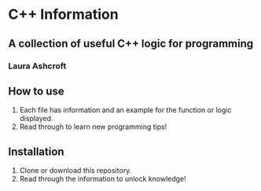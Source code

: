# C++ Information

## A collection of useful C++ logic for programming

### Laura Ashcroft

## How to use

1. Each file has information and an example for the function or logic displayed.
2. Read through to learn new programming tips!

## Installation

1. Clone or download this repository.
2. Read through the information to unlock knowledge!
